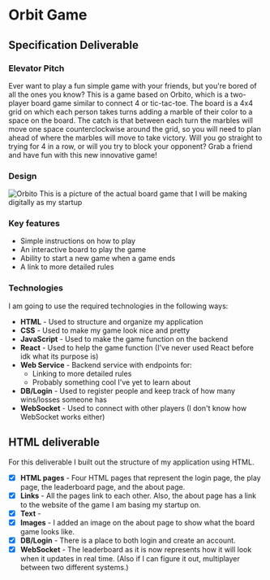 # Orbit Game
## Specification Deliverable
### Elevator Pitch
Ever want to play a fun simple game with your friends, but you're bored of all the ones you know? This is a game based on Orbito, which is a two-player board game similar to connect 4 or tic-tac-toe. The board is a 4x4 grid on which each person takes turns adding a marble of their color to a space on the board. The catch is that between each turn the marbles will move one space counterclockwise around the grid, so you will need to plan ahead of where the marbles will move to take victory. Will you go straight to trying for 4 in a row, or will you try to block your opponent? Grab a friend and have fun with this new innovative game!
### Design
![Orbito](https://target.scene7.com/is/image/Target/GUEST_4f57545d-9fa7-4ca4-b048-99b1e89becb7)
This is a picture of the actual board game that I will be making digitally as my startup
### Key features
- Simple instructions on how to play
- An interactive board to play the game
- Ability to start a new game when a game ends
- A link to more detailed rules
### Technologies
I am going to use the required technologies in the following ways:
- **HTML** - Used to structure and organize my application
- **CSS** - Used to make my game look nice and pretty
- **JavaScript** - Used to make the game function on the backend
- **React** - Used to help the game function (I've never used React before idk what its purpose is)
- **Web Service** - Backend service with endpoints for:
  - Linking to more detailed rules
  - Probably something cool I've yet to learn about
- **DB/Login** - Used to register people and keep track of how many wins/losses someone has
- **WebSocket** - Used to connect with other players (I don't know how WebSocket works either)

## HTML deliverable
For this deliverable I built out the structure of my application using HTML.

- [x] **HTML pages** - Four HTML pages that represent the login page, the play page, the leaderboard page, and the about page.
- [x] **Links** - All the pages link to each other. Also, the about page has a link to the website of the game I am basing my startup on.
- [x] **Text** - 
- [x] **Images** - I added an image on the about page to show what the board game looks like.
- [x] **DB/Login** - There is a place to both login and create an account.
- [x] **WebSocket** - The leaderboard as it is now represents how it will look when it updates in real time. (Also if I can figure it out, multiplayer between two different systems.)